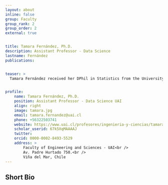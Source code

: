 ```yaml
---
layout: about
inline: false
group: Faculty
group_rank: 2
group_order: 2
external: true


title: Tamara Fernández, Ph.D.
description: Assistant Professor - Data Science 
lastname: Fernández
publications: 


teaser: >
  Tamara Fernández received her DPhil in Statistics from the University of Oxford in 2018. After that, she joined the Gatsby Unit at University College London as a Biometrika Postdoctoral Fellow. Since October 2020, she has been an Assistant Professor at the Faculty of Engineering and Sciences of Universidad Adolfo Ibáñez in Viña del Mar, Chile. Her research focuses on the intersection of statistics and machine learning, with an emphasis on developing statistical methodology and kernel methods. She is interested in both the theoretical foundations and applications of these methods in data science.


profile:
    name: Tamara Fernández, Ph.D.
    position: Assistant Professor - Data Science UAI
    align: right
    image: tamara.jpg
    email: tamara.fernandez@uai.cl
    phone: +56322503741
    website: https://www.uai.cl/profesores/ingenieria-y-ciencias/tamara-fernandez
    scholar_userid: 67k5XqMAAAAJ
    twitter: 
    orcid: 0000-0002-8493-5529
    address: >
        Faculty of Engineering and Sciences - UAI<br />
        Av. Padre Hurtado 750.<br />        
        Viña del Mar, Chile
---
```



## Short Bio
